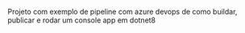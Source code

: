 Projeto com exemplo de pipeline com azure devops de como buildar, publicar e rodar um console app em dotnet8

